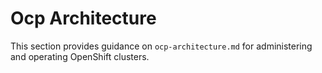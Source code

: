 # Ocp Architecture

This section provides guidance on `ocp-architecture.md` for administering and operating OpenShift clusters.